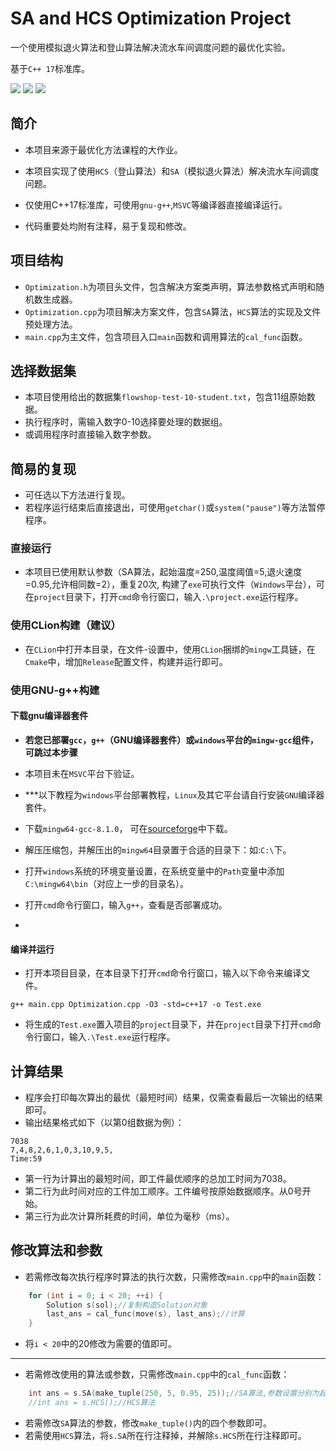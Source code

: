 # SA and HCS Optimization Project

一个使用模拟退火算法和登山算法解决流水车间调度问题的最优化实验。

基于`C++ 17`标准库。

![](https://img.shields.io/badge/author-Gaozih-%2366ccff)
![](https://img.shields.io/github/stars/Gzh0821/Optimization_project)
![](https://img.shields.io/github/license/Gzh0821/Optimization_project)

## 简介
- 本项目来源于最优化方法课程的大作业。

- 本项目实现了使用`HCS`（登山算法）和`SA`（模拟退火算法）解决流水车间调度问题。

- 仅使用C++17标准库，可使用`gnu-g++`,`MSVC`等编译器直接编译运行。

- 代码重要处均附有注释，易于复现和修改。

## 项目结构
- `Optimization.h`为项目头文件，包含解决方案类声明，算法参数格式声明和随机数生成器。
- `Optimization.cpp`为项目解决方案文件，包含`SA`算法，`HCS`算法的实现及文件预处理方法。
- `main.cpp`为主文件，包含项目入口`main`函数和调用算法的`cal_func`函数。

## 选择数据集
- 本项目使用给出的数据集`flowshop-test-10-student.txt`，包含11组原始数据。
- 执行程序时，需输入数字0-10选择要处理的数据组。
- 或调用程序时直接输入数字参数。

## 简易的复现
- 可任选以下方法进行复现。
- 若程序运行结束后直接退出，可使用`getchar()`或`system("pause")`等方法暂停程序。
### 直接运行
- 本项目已使用默认参数（SA算法，起始温度=250,温度阈值=5,退火速度=0.95,允许相同数=2），重复20次,
构建了`exe`可执行文件（`Windows`平台），可在`project`目录下，打开`cmd`命令行窗口，输入`.\project.exe`运行程序。

### 使用CLion构建（建议）
- 在`CLion`中打开本目录，在文件-设置中，使用`CLion`捆绑的`mingw`工具链，在`Cmake`中，增加`Release`配置文件，构建并运行即可。

### 使用GNU-g++构建

#### 下载gnu编译器套件
- **若您已部署`gcc`，`g++`（GNU编译器套件）或`windows`平台的`mingw-gcc`组件，可跳过本步骤**
- 本项目未在`MSVC`平台下验证。
- ***以下教程为`windows`平台部署教程，`Linux`及其它平台请自行安装`GNU`编译器套件。
- 下载`mingw64-gcc-8.1.0`，
  可在[sourceforge](https://sourceforge.net/projects/mingw-w64/files/Toolchains%20targetting%20Win64/Personal%20Builds/mingw-builds/8.1.0/threads-posix/seh/x86_64-8.1.0-release-posix-seh-rt_v6-rev0.7z/download)中下载。

- 解压压缩包，并解压出的`mingw64`目录置于合适的目录下：如:`C:\`下。
- 打开`windows`系统的环境变量设置，在系统变量中的`Path`变量中添加`C:\mingw64\bin`（对应上一步的目录名）。
- 打开`cmd`命令行窗口，输入`g++`，查看是否部署成功。
-
#### 编译并运行

- 打开本项目目录，在本目录下打开`cmd`命令行窗口，输入以下命令来编译文件。
```
g++ main.cpp Optimization.cpp -O3 -std=c++17 -o Test.exe
```
- 将生成的`Test.exe`置入项目的`project`目录下，并在`project`目录下打开`cmd`命令行窗口，输入`.\Test.exe`运行程序。

## 计算结果
- 程序会打印每次算出的最优（最短时间）结果，仅需查看最后一次输出的结果即可。
- 输出结果格式如下（以第0组数据为例）：
```
7038
7,4,8,2,6,1,0,3,10,9,5,
Time:59
```
- 第一行为计算出的最短时间，即工件最优顺序的总加工时间为7038。
- 第二行为此时间对应的工件加工顺序。工件编号按原始数据顺序。从0号开始。
- 第三行为此次计算所耗费的时间，单位为毫秒（ms）。

## 修改算法和参数
- 若需修改每次执行程序时算法的执行次数，只需修改`main.cpp`中的`main`函数：
```cpp
    for (int i = 0; i < 20; ++i) {
        Solution s(sol);//复制构造Solution对象
        last_ans = cal_func(move(s), last_ans);//计算
    }
```
- 将`i < 20`中的20修改为需要的值即可。
---------
- 若需修改使用的算法或参数，只需修改`main.cpp`中的`cal_func`函数：
```cpp
    int ans = s.SA(make_tuple(250, 5, 0.95, 25));//SA算法,参数设置分别为起始温度,温度阈值,退火速度和允许相同数
    //int ans = s.HCS();//HCS算法
```
- 若需修改`SA`算法的参数，修改`make_tuple()`内的四个参数即可。
- 若需使用`HCS`算法，将`s.SA`所在行注释掉，并解除`s.HCS`所在行注释即可。
